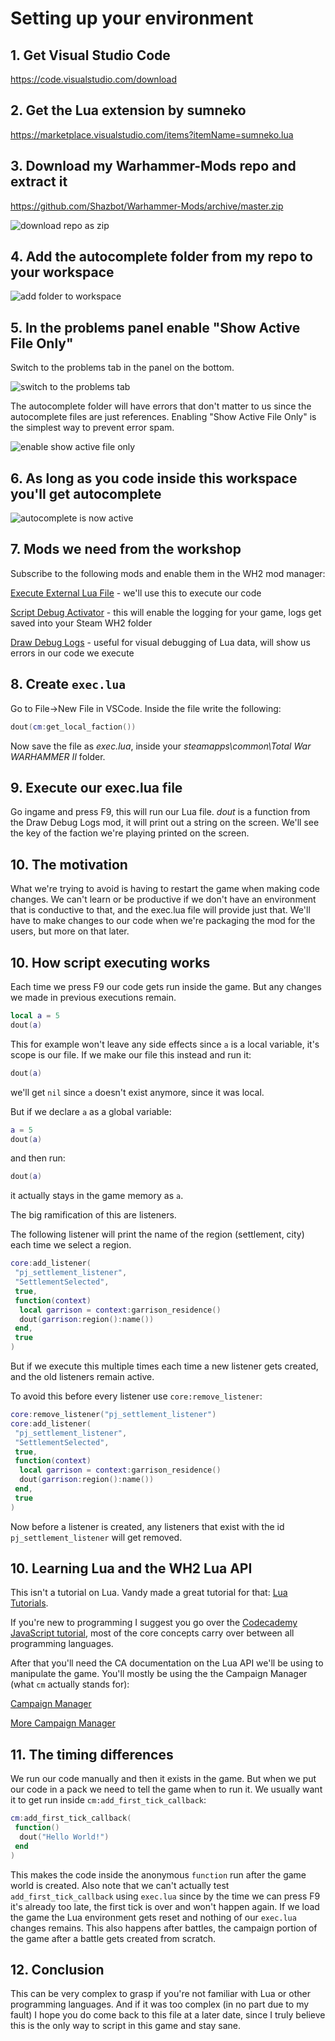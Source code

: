 # Setting up your environment

## 1. Get Visual Studio Code

<https://code.visualstudio.com/download>

## 2. Get the Lua extension by sumneko

<https://marketplace.visualstudio.com/items?itemName=sumneko.lua>

## 3. Download my Warhammer-Mods repo and extract it

<https://github.com/Shazbot/Warhammer-Mods/archive/master.zip>

![download repo as zip](images/download_repo.png)

## 4. Add the autocomplete folder from my repo to your workspace

![add folder to workspace](images/add_folder_to_workspace.png)

## 5. In the problems panel enable "Show Active File Only"

Switch to the problems tab in the panel on the bottom.

![switch to the problems tab](images/problems_tab.png)

The autocomplete folder will have errors that don't matter to us since the autocomplete files are just references. Enabling "Show Active File Only" is the simplest way to prevent error spam.

![enable show active file only](images/show_active_file_only.png)

## 6. As long as you code inside this workspace you'll get autocomplete

![autocomplete is now active](images/autocomplete.png)

## 7. Mods we need from the workshop

Subscribe to the following mods and enable them in the WH2 mod manager:

[Execute External Lua File](https://steamcommunity.com/sharedfiles/filedetails/?id=1916572654) - we'll use this to execute our code

[Script Debug Activator](https://steamcommunity.com/sharedfiles/filedetails/?id=1271877744) - this will enable the logging for your game, logs get saved into your Steam WH2 folder

[Draw Debug Logs](https://steamcommunity.com/sharedfiles/filedetails/?id=1929093751) - useful for visual debugging of Lua data, will show us errors in our code we execute

## 8. Create `exec.lua`

Go to File->New File in VSCode.
Inside the file write the following:

```lua
dout(cm:get_local_faction())
```

Now save the file as _exec.lua_, inside your _steamapps\common\Total War WARHAMMER II_ folder.

## 9. Execute our exec.lua file

Go ingame and press F9, this will run our Lua file.
_dout_ is a function from the Draw Debug Logs mod, it will print out a string on the screen. We'll see the key of the faction we're playing printed on the screen.

## 10. The motivation

What we're trying to avoid is having to restart the game when making code changes. We can't learn or be productive if we don't have an environment that is conductive to that, and the exec.lua file will provide just that.
We'll have to make changes to our code when we're packaging the mod for the users, but more on that later.

## 10. How script executing works

Each time we press F9 our code gets run inside the game.
But any changes we made in previous executions remain.

```lua
local a = 5
dout(a)
```

This for example won't leave any side effects since `a` is a local variable, it's scope is our file.
If we make our file this instead and run it:

```lua
dout(a)
```

we'll get `nil` since `a` doesn't exist anymore, since it was local.

But if we declare `a` as a global variable:

```lua
a = 5
dout(a)
```

and then run:

```lua
dout(a)
```

it actually stays in the game memory as `a`.

The big ramification of this are listeners.

The following listener will print the name of the region (settlement, city) each time we select a region.

```lua
core:add_listener(
 "pj_settlement_listener",
 "SettlementSelected",
 true,
 function(context)
  local garrison = context:garrison_residence()
  dout(garrison:region():name())
 end,
 true
)
```

But if we execute this multiple times each time a new listener gets created, and the old listeners remain active.

To avoid this before every listener use `core:remove_listener`:

```lua
core:remove_listener("pj_settlement_listener")
core:add_listener(
 "pj_settlement_listener",
 "SettlementSelected",
 true,
 function(context)
  local garrison = context:garrison_residence()
  dout(garrison:region():name())
 end,
 true
)
```

Now before a listener is created, any listeners that exist with the id `pj_settlement_listener` will get removed.

## 10. Learning Lua and the WH2 Lua API

This isn't a tutorial on Lua. Vandy made a great tutorial for that:
[Lua Tutorials](https://tw-modding.com/docs/lua-tutorials/).

If you're new to programming I suggest you go over the [Codecademy JavaScript tutorial](https://www.codecademy.com/learn/introduction-to-javascript), most of the core concepts carry over between all programming languages.

After that you'll need the CA documentation on the Lua API we'll be using to manipulate the game. You'll mostly be using the the Campaign Manager (what `cm` actually stands for):

[Campaign Manager](https://chadvandy.github.io/tw_modding_resources/campaign/campaign_manager.html)

[More Campaign Manager](https://chadvandy.github.io/tw_modding_resources/campaign/episodic_scripting.html#class:episodic_scripting)

## 11. The timing differences

We run our code manually and then it exists in the game. But when we put our code in a pack we need to tell the game when to run it.
We usually want it to get run inside `cm:add_first_tick_callback`:

```lua
cm:add_first_tick_callback(
 function()
  dout("Hello World!")
 end
)
```

This makes the code inside the anonymous `function` run after the game world is created.
Also note that we can't actually test `add_first_tick_callback` using `exec.lua` since by the time we can press F9 it's already too late, the first tick is over and won't happen again. If we load the game the Lua environment gets reset and nothing of our `exec.lua` changes remains.
This also happens after battles, the campaign portion of the game after a battle gets created from scratch.

## 12. Conclusion

This can be very complex to grasp if you're not familiar with Lua or other programming languages. And if it was too complex (in no part due to my fault) I hope you do come back to this file at a later date, since I truly believe this is the only way to script in this game and stay sane.

